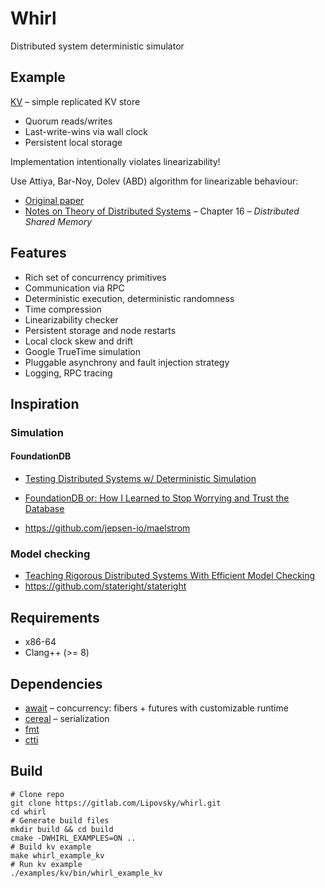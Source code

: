 # Whirl

Distributed system deterministic simulator

## Example

[KV](/examples/kv/main.cpp) – simple replicated KV store

- Quorum reads/writes
- Last-write-wins via wall clock
- Persistent local storage

Implementation intentionally violates linearizability!

Use Attiya, Bar-Noy, Dolev (ABD) algorithm for linearizable behaviour:
- [Original paper](https://groups.csail.mit.edu/tds/papers/Attiya/TM-423.pdf)
- [Notes on Theory of Distributed Systems](https://www.cs.yale.edu/homes/aspnes/classes/465/notes.pdf) – Chapter 16 – _Distributed Shared Memory_

## Features

* Rich set of concurrency primitives
* Communication via RPC
* Deterministic execution, deterministic randomness
* Time compression
* Linearizability checker
* Persistent storage and node restarts
* Local clock skew and drift
* Google TrueTime simulation
* Pluggable asynchrony and fault injection strategy
* Logging, RPC tracing

## Inspiration

### Simulation

#### FoundationDB
- [Testing Distributed Systems w/ Deterministic Simulation](https://www.youtube.com/watch?v=4fFDFbi3toc)
- [FoundationDB or: How I Learned to Stop Worrying and Trust the Database](https://www.youtube.com/watch?v=OJb8A6h9jQQ&list=PLSE8ODhjZXjagqlf1NxuBQwaMkrHXi-iz&index=22)


- https://github.com/jepsen-io/maelstrom

### Model checking
- [Teaching Rigorous Distributed Systems With Efficient Model Checking](https://ellismichael.com/papers/dslabs-eurosys19.pdf)
- https://github.com/stateright/stateright

## Requirements

- x86-64
- Clang++ (>= 8)

## Dependencies

- [await](https://gitlab.com/Lipovsky/await) – concurrency: fibers + futures with customizable runtime
- [cereal](https://github.com/USCiLab/cereal) – serialization
- [fmt](https://github.com/fmtlib/fmt)
- [ctti](https://github.com/Manu343726/ctti)

## Build

```shell
# Clone repo
git clone https://gitlab.com/Lipovsky/whirl.git 
cd whirl
# Generate build files
mkdir build && cd build
cmake -DWHIRL_EXAMPLES=ON ..
# Build kv example
make whirl_example_kv
# Run kv example
./examples/kv/bin/whirl_example_kv
